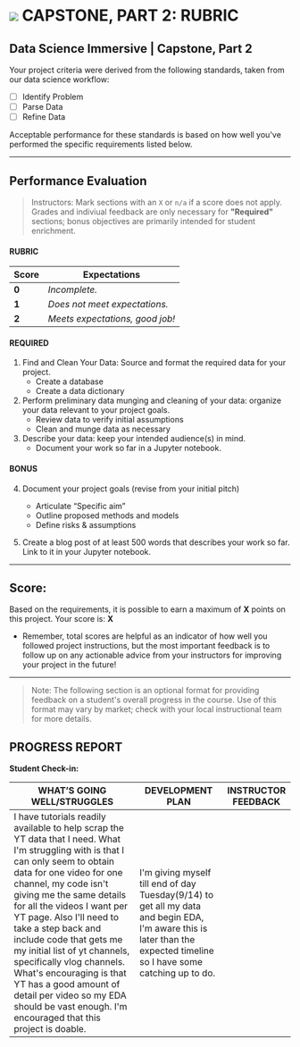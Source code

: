 # ![](https://ga-dash.s3.amazonaws.com/production/assets/logo-9f88ae6c9c3871690e33280fcf557f33.png) CAPSTONE, PART 2: RUBRIC

## Data Science Immersive | Capstone, Part 2		
Your project criteria were derived from the following standards, taken from our data science workflow:

- [ ] Identify Problem
- [ ] Parse Data
- [ ] Refine Data

Acceptable performance for these standards is based on how well you've performed the specific requirements listed below.

---

## Performance Evaluation
> Instructors: Mark sections with an `X` or `n/a` if a score does not apply. Grades and indiviual feedback are only necessary for **"Required"** sections; bonus objectives are primarily intended for student enrichment.

#### RUBRIC
Score  | Expectations
--- | ---
**0** | _Incomplete._
**1** | _Does not meet expectations._
**2** | _Meets expectations, good job!_


#### REQUIRED
1. Find and Clean Your Data: Source and format the required data for your project. 
   - Create a database
   - Create a data dictionary
2. Perform preliminary data munging and cleaning of your data: organize your data relevant to your project goals. 
   - Review data to verify initial assumptions
   - Clean and munge data as necessary
3. Describe your data: keep your intended audience(s) in mind.
   - Document your work so far in a Jupyter notebook. 

#### BONUS
4. Document your project goals (revise from your initial pitch)
   - Articulate “Specific aim”
   - Outline proposed methods and models
   - Define risks & assumptions

5. Create a blog post of at least 500 words that describes your work so far. Link to it in your Jupyter notebook.

---

## Score:
Based on the requirements, it is possible to earn a maximum of  **X**  points on this project. Your score is: **X**

- Remember, total scores are helpful as an indicator of how well you followed project instructions, but the most important feedback is to follow up on any actionable advice from your instructors for improving your project in the future!

---

> Note: The following section is an optional format for providing feedback on a student's overall progress in the course. Use of this format may vary by market; check with your local instructional team for more details.

## PROGRESS REPORT
**Student Check-in:**

|WHAT’S GOING WELL/STRUGGLES|DEVELOPMENT PLAN|INSTRUCTOR FEEDBACK|
|---------------------------|----------------|-------------------|
|I have tutorials readily available to help scrap the YT data that I need. What I'm struggling with is that I can only seem to obtain data for one video for one channel, my code isn't giving me the same details for all the videos I want per YT page. Also I'll need to take a step back and include code that gets me my initial list of yt channels, specifically vlog channels. What's encouraging is that YT has a good amount of detail per video so my EDA should be vast enough.  I'm encouraged that this project is doable.                       | I'm giving myself till end of day Tuesday(9/14) to get all my data and begin EDA, I'm aware this is later than the expected timeline so I have some catching up to do.                |                   |
